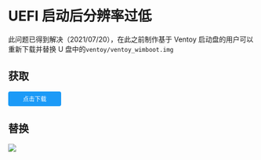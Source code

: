 # UEFI 启动后分辨率过低

此问题已得到解决（2021/07/20），在此之前制作基于 Ventoy 启动盘的用户可以重新下载并替换 U 盘中的`ventoy/ventoy_wimboot.img`

## 获取

<a href="https://pineapple.edgeless.top/api/v2/info/ventoy_plugin_addr" class="button button-primary button-rounded button-small" target="_blank">点击下载</a>

## 替换

![](https://pineapple.edgeless.top/picbed/wiki/img/210516.png)

<style>
.button {
  color: #666;
  background-color: #EEE;
  border-color: #EEE;
  font-weight: 300;
  font-size: 16px;
  font-family: "Helvetica Neue Light", "Helvetica Neue", Helvetica, Arial, "Lucida Grande", sans-serif;
  text-decoration: none;
  text-align: center;
  line-height: 40px;
  height: 40px;
  padding: 0 40px;
  margin: 0;
  display: inline-block;
  appearance: none;
  cursor: pointer;
  border: none;
  -webkit-box-sizing: border-box;
     -moz-box-sizing: border-box;
          box-sizing: border-box;
  -webkit-transition-property: all;
          transition-property: all;
  -webkit-transition-duration: .3s;
          transition-duration: .3s;
  /*
  * Disabled State
  *
  * The disabled state uses the class .disabled, is-disabled,
  * and the form attribute disabled="disabled".
  * The use of !important is only added because this is a state
  * that must be applied to all buttons when in a disabled state.
  */ }
  .button:visited {
    color: #666; }
  .button:hover, .button:focus {
    background-color: #f6f6f6;
    text-decoration: none;
    outline: none; }
  .button:active, .button.active, .button.is-active {
    text-shadow: 0 1px 0 rgba(255, 255, 255, 0.3);
    text-decoration: none;
    background-color: #eeeeee;
    border-color: #cfcfcf;
    color: #d4d4d4;
    -webkit-transition-duration: 0s;
            transition-duration: 0s;
    -webkit-box-shadow: inset 0 1px 3px rgba(0, 0, 0, 0.2);
            box-shadow: inset 0 1px 3px rgba(0, 0, 0, 0.2); }
  .button.disabled, .button.is-disabled, .button:disabled {
    top: 0 !important;
    background: #EEE !important;
    border: 1px solid #DDD !important;
    text-shadow: 0 1px 1px white !important;
    color: #CCC !important;
    cursor: default !important;
    appearance: none !important;
    -webkit-box-shadow: none !important;
            box-shadow: none !important;
    opacity: .8 !important; }
.button-primary,
.button-primary-flat {
  background-color: #1B9AF7;
  border-color: #1B9AF7;
  color: #FFF; }
  .button-primary:visited,
  .button-primary-flat:visited {
    color: #FFF; }
  .button-primary:hover, .button-primary:focus,
  .button-primary-flat:hover,
  .button-primary-flat:focus {
    background-color: #4cb0f9;
    border-color: #4cb0f9;
    color: #FFF; }
  .button-primary:active, .button-primary.active, .button-primary.is-active,
  .button-primary-flat:active,
  .button-primary-flat.active,
  .button-primary-flat.is-active {
    background-color: #2798eb;
    border-color: #2798eb;
    color: #0880d7; }
.button-rounded {
  border-radius: 4px; }
.button-small {
  font-size: 12px;
  height: 30px;
  line-height: 30px;
  padding: 0 30px; }
</style>
